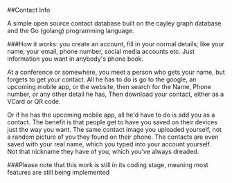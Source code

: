 ##Contact Info

A simple open source contact database built on the cayley graph database and the Go (golang) programming language.

###How it works:
you create an account, fill in your normal details;
like your name, your email, phone number, social media accounts etc.
Just information you want in anybody's phone book.

At a conference or somewhere, you meet a person who gets your name, but
forgets to get your contact. All he has to do is go to the google, an upcoming mobile app,
or the website, then search for the Name, Phone number, or any other detail he has,
Then download your contact, either as a VCard or QR code.

Or if he has the upcoming mobile app, all he'd have to do is add you as a contact.
The benefit is that people get to have you saved on their devices just the way you want.
The same contact image you uploaded yourself, not a random picture of you they found on their phone.
The contacts are even saved with your real name, which you typed into your account yourself.\
Not that nickname they have of you, which you've always dreaded.


###Please note that this work is still in its coding stage, meaning most features are still being implemented
